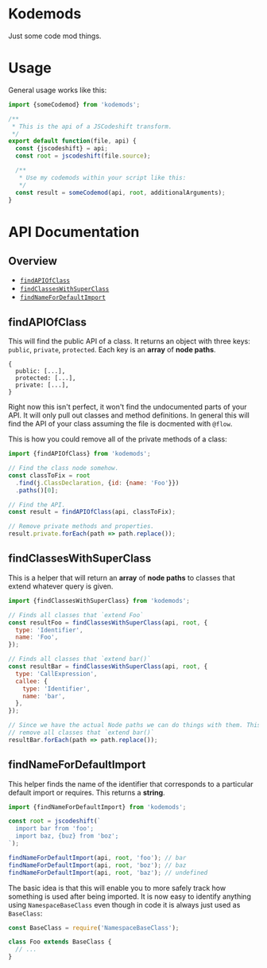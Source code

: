 # Kodemods
Just some code mod things.

# Usage

General usage works like this:

```js
import {someCodemod} from 'kodemods';

/**
 * This is the api of a JSCodeshift transform.
 */
export default function(file, api) {
  const {jscodeshift} = api;
  const root = jscodeshift(file.source);

  /**
   * Use my codemods within your script like this:
   */
  const result = someCodemod(api, root, additionalArguments);
}

```

# API Documentation

## Overview

- [`findAPIOfClass`](#findapiofclass)
- [`findClassesWithSuperClass`](#findclasseswithsuperclass)
- [`findNameForDefaultImport`](#findnamefordefaultimport)

## findAPIOfClass

This will find the public API of a class. It returns an object with three
keys: `public`, `private`, `protected`. Each key is an **array** of **node
paths**.

```
{
  public: [...],
  protected: [...],
  private: [...],
}
```

Right now this isn't perfect, it won't find the undocumented parts of your
API. It will only pull out classes and method definitions. In general this
will find the API of your class assuming the file is docmented with `@flow`.

This is how you could remove all of the private methods of a class:

```js
import {findAPIOfClass} from 'kodemods';

// Find the class node somehow.
const classToFix = root
  .find(j.ClassDeclaration, {id: {name: 'Foo'}})
  .paths()[0];

// Find the API.
const result = findAPIOfClass(api, classToFix);

// Remove private methods and properties.
result.private.forEach(path => path.replace());
```

## findClassesWithSuperClass

This is a helper that will return an **array** of **node paths** to classes that
extend whatever query is given.

```js
import {findClassesWithSuperClass} from 'kodemods';

// Finds all classes that `extend Foo`
const resultFoo = findClassesWithSuperClass(api, root, {
  type: 'Identifier',
  name: 'Foo',
});

// Finds all classes that `extend bar()`
const resultBar = findClassesWithSuperClass(api, root, {
  type: 'CallExpression',
  callee: {
    type: 'Identifier',
    name: 'bar',
  },
});

// Since we have the actual Node paths we can do things with them. This will
// remove all classes that `extend bar()`
resultBar.forEach(path => path.replace());
```

## findNameForDefaultImport

This helper finds the name of the identifier that corresponds to a particular
default import or requires. This returns a **string**.

```js
import {findNameForDefaultImport} from 'kodemods';

const root = jscodeshift(`
  import bar from 'foo';
  import baz, {buz} from 'boz';
`);

findNameForDefaultImport(api, root, 'foo'); // bar
findNameForDefaultImport(api, root, 'boz'); // baz
findNameForDefaultImport(api, root, 'baz'); // undefined
```

The basic idea is that this will enable you to more safely track how something
is used after being imported. It is now easy to identify anything using
`NamespaceBaseClass` even though in code it is always just used as `BaseClass`:

```js
const BaseClass = require('NamespaceBaseClass');

class Foo extends BaseClass {
  // ...
}
```
